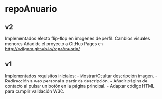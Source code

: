 # repoAnuario

v2
----
Implementados efecto flip-flop en imágenes de perfil.
Cambios visuales menores
Añadido el proyecto a GitHub Pages en http://evilgom.github.io/repoAnuario/

v1
----
Implementados requisitos iniciales:
	- Mostrar/Ocultar descripción imagen.
	- Redirección a web personal a partir de descripción.
	- Añadir página de contacto al pulsar un botón en la página principal.
	- Adaptar código HTML para cumplir validación W3C.